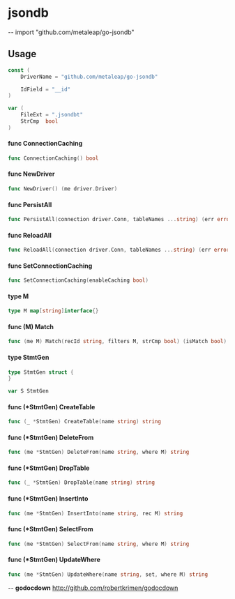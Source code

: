 # jsondb
--
    import "github.com/metaleap/go-jsondb"


## Usage

```go
const (
	DriverName = "github.com/metaleap/go-jsondb"

	IdField = "__id"
)
```

```go
var (
	FileExt = ".jsondbt"
	StrCmp  bool
)
```

#### func  ConnectionCaching

```go
func ConnectionCaching() bool
```

#### func  NewDriver

```go
func NewDriver() (me driver.Driver)
```

#### func  PersistAll

```go
func PersistAll(connection driver.Conn, tableNames ...string) (err error)
```

#### func  ReloadAll

```go
func ReloadAll(connection driver.Conn, tableNames ...string) (err error)
```

#### func  SetConnectionCaching

```go
func SetConnectionCaching(enableCaching bool)
```

#### type M

```go
type M map[string]interface{}
```


#### func (M) Match

```go
func (me M) Match(recId string, filters M, strCmp bool) (isMatch bool)
```

#### type StmtGen

```go
type StmtGen struct {
}
```


```go
var S StmtGen
```

#### func (*StmtGen) CreateTable

```go
func (_ *StmtGen) CreateTable(name string) string
```

#### func (*StmtGen) DeleteFrom

```go
func (me *StmtGen) DeleteFrom(name string, where M) string
```

#### func (*StmtGen) DropTable

```go
func (_ *StmtGen) DropTable(name string) string
```

#### func (*StmtGen) InsertInto

```go
func (me *StmtGen) InsertInto(name string, rec M) string
```

#### func (*StmtGen) SelectFrom

```go
func (me *StmtGen) SelectFrom(name string, where M) string
```

#### func (*StmtGen) UpdateWhere

```go
func (me *StmtGen) UpdateWhere(name string, set, where M) string
```

--
**godocdown** http://github.com/robertkrimen/godocdown